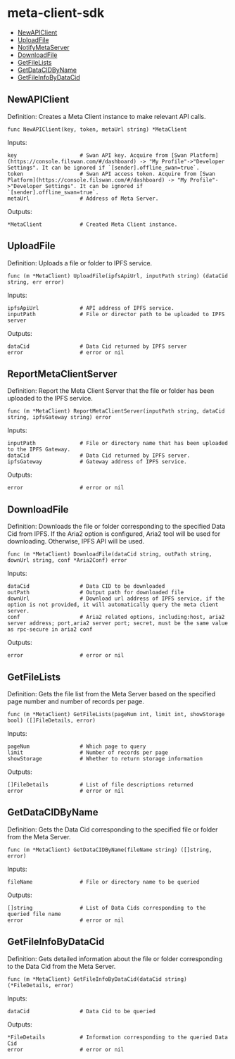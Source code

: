 # meta-client-sdk

* [NewAPIClient](#NewAPIClient)
* [UploadFile](#UploadFile)
* [NotifyMetaServer](#NotifyMetaServer)
* [DownloadFile](#DownloadFile)
* [GetFileLists](#GetFileLists)
* [GetDataCIDByName](#GetDataCIDByName)
* [GetFileInfoByDataCid](#GetFileInfoByDataCid)

## NewAPIClient

Definition:
Creates a Meta Client instance to make relevant API calls.

```shell
func NewAPIClient(key, token, metaUrl string) *MetaClient
```

Inputs:

```shell
key                    # Swan API key. Acquire from [Swan Platform](https://console.filswan.com/#/dashboard) -> "My Profile"->"Developer Settings". It can be ignored if `[sender].offline_swan=true`.
token                  # Swan API access token. Acquire from [Swan Platform](https://console.filswan.com/#/dashboard) -> "My Profile"->"Developer Settings". It can be ignored if `[sender].offline_swan=true`.
metaUrl                # Address of Meta Server.
```


Outputs:

```shell
*MetaClient            # Created Meta Client instance.
```

## UploadFile

Definition:
Uploads a file or folder to IPFS service.

```shell
func (m *MetaClient) UploadFile(ipfsApiUrl, inputPath string) (dataCid string, err error) 
```

Inputs:

```shell
ipfsApiUrl             # API address of IPFS service.
inputPath              # File or director path to be uploaded to IPFS server
```

Outputs:

```shell
dataCid                # Data Cid returned by IPFS server
error                  # error or nil
```

## ReportMetaClientServer

Definition:
Report the Meta Client Server that the file or folder has been uploaded to the IPFS service.

```shell
func (m *MetaClient) ReportMetaClientServer(inputPath string, dataCid string, ipfsGateway string) error 
```

Inputs:

```shell
inputPath              # File or directory name that has been uploaded to the IPFS Gateway.
dataCid                # Data Cid returned by IPFS server.
ipfsGateway            # Gateway address of IPFS service.
```

Outputs:

```shell
error                  # error or nil
```


## DownloadFile

Definition:
Downloads the file or folder corresponding to the specified Data Cid from IPFS. If the Aria2 option is configured, Aria2 tool will be used for downloading. Otherwise, IPFS API will be used.

```shell
func (m *MetaClient) DownloadFile(dataCid string, outPath string, downUrl string, conf *Aria2Conf) error
```

Inputs:

```shell
dataCid                # Data CID to be downloaded
outPath                # Output path for downloaded file
downUrl                # Download url address of IPFS service, if the option is not provided, it will automatically query the meta client server.
conf                   # Aria2 related options, including:host, aria2 server address; port,aria2 server port; secret, must be the same value as rpc-secure in aria2 conf
```

Outputs:

```shell
error                  # error or nil
```


## GetFileLists

Definition:
Gets the file list from the Meta Server based on the specified page number and number of records per page.

```shell
func (m *MetaClient) GetFileLists(pageNum int, limit int, showStorage bool) ([]FileDetails, error)
```

Inputs:

```shell
pageNum                # Which page to query
limit                  # Number of records per page
showStorage            # Whether to return storage information
```

Outputs:

```shell
[]FileDetails          # List of file descriptions returned
error                  # error or nil
```


## GetDataCIDByName

Definition:
Gets the Data Cid corresponding to the specified file or folder from the Meta Server.

```shell
func (m *MetaClient) GetDataCIDByName(fileName string) ([]string, error) 
```

Inputs:

```shell
fileName               # File or directory name to be queried
```

Outputs:

```shell
[]string               # List of Data Cids corresponding to the queried file name
error                  # error or nil
```


## GetFileInfoByDataCid

Definition:
Gets detailed information about the file or folder corresponding to the Data Cid from the Meta Server.

```shell
func (m *MetaClient) GetFileInfoByDataCid(dataCid string) (*FileDetails, error)
```

Inputs:

```shell
dataCid                # Data Cid to be queried
```

Outputs:

```shell
*FileDetails           # Information corresponding to the queried Data Cid
error                  # error or nil
```
